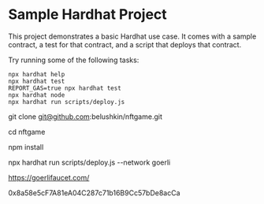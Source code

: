 # Sample Hardhat Project

This project demonstrates a basic Hardhat use case. It comes with a sample contract, a test for that contract, and a script that deploys that contract.

Try running some of the following tasks:

```shell
npx hardhat help
npx hardhat test
REPORT_GAS=true npx hardhat test
npx hardhat node
npx hardhat run scripts/deploy.js
```

git clone git@github.com:belushkin/nftgame.git

cd nftgame

npm install

npx hardhat run scripts/deploy.js --network goerli

https://goerlifaucet.com/


0x8a58e5cF7A81eA04C287c71b16B9Cc57bDe8acCa

